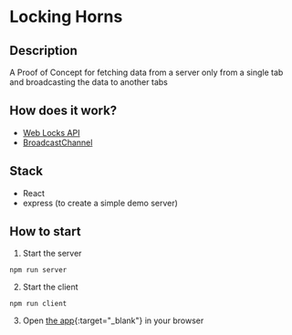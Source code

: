 # Locking Horns

## Description
A Proof of Concept for fetching data from a server only from a single tab and broadcasting the data to another tabs

## How does it work?
- [Web Locks API](https://developer.mozilla.org/en-US/docs/Web/API/Web_Locks_API)
- [BroadcastChannel](https://developer.mozilla.org/en-US/docs/Web/API/BroadcastChannel)

## Stack
- React
- express (to create a simple demo server)

## How to start
1. Start the server
```console
npm run server
```
2. Start the client
```console
npm run client
```
3. Open [the app](http://localhost:8080){:target="_blank"} in your browser
